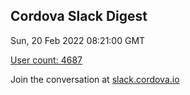 ## Cordova Slack Digest
Sun, 20 Feb 2022 08:21:00 GMT

[User count: 4687](https://cordova.slack.com/)


Join the conversation at [slack.cordova.io](http://slack.cordova.io/)
